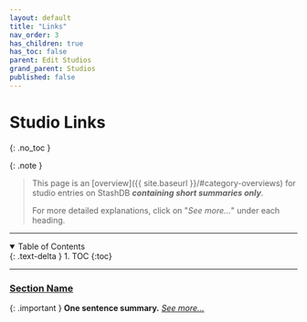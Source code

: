 ```yaml
---
layout: default
title: "Links"
nav_order: 3
has_children: true
has_toc: false
parent: Edit Studios
grand_parent: Studios
published: false
---
```


# Studio Links
{: .no_toc }

{: .note }
>
> This page is an [overview]({{ site.baseurl }}/#category-overviews) for studio entries on StashDB ***containing short summaries only***.
> 
> For more detailed explanations, click on "*See more...*" under each heading.

***

<details open markdown="block">
  <summary>
    Table of Contents
  </summary>
  {: .text-delta }
1. TOC
{:toc}
</details>

***

### [Section Name](section-name)

{: .important }
**One sentence summary.** *[See more...](section-name)*
